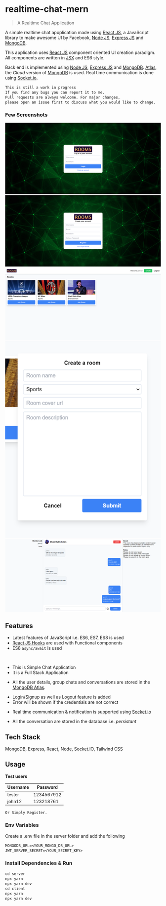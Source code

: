 # realtime-chat-mern

> A Realtime Chat Application

A simple realtime chat apoplication made using [React JS](https://reactjs.org/docs/getting-started.html), a JavaScript library to make awesome UI by Facebook, [Node JS](https://nodejs.org/en/docs), [Express JS](https://expressjs.com/en/api.html) and [MongoDB](https://docs.mongodb.com/).

This application uses [React JS](https://reactjs.org/docs/getting-started.html) component oriented UI creation paradigm. All components are written in [JSX](https://reactjs.org/docs/jsx-in-depth.html) and ES6 style.

Back end is implemented using [Node JS](https://nodejs.org/en/docs), [Express JS](https://expressjs.com/en/api.html) and [MongoDB](https://docs.mongodb.com/). [Atlas](https://www.mongodb.com/cloud/atlas), the _Cloud_ version of [MongoDB](https://docs.mongodb.com/) is used. Real time communication is done using [Socket.io](https://www.npmjs.com/package/socket.io).

```
This is still a work in progress
If you find any bugs you can report it to me.
Pull requests are always welcome. For major changes, 
please open an issue first to discuss what you would like to change.

```

### Few Screenshots

![Login](/screenshots/login.png "Login")
![Register](/screenshots/register.png "Register")
![Homepage](/screenshots/home.png "Homepage")
![Createroom](/screenshots/create.png "Createroom")
![Chatroom](/screenshots/chat.png "Chatroom")

## Features

- Latest features of JavaScript i.e. ES6, ES7, ES8 is used
- [React JS Hooks](https://reactjs.org/docs/hooks-intro.html) are used with Functional components
- ES8 `async/await` is used

<br/>

<ul>
 <li> This is Simple Chat Application </li>
 <li> It is a Full Stack Application </li>
</ul>

- All the user details, group chats and conversations are stored in the [MongoDB Atlas](https://www.mongodb.com/cloud/atlas).

<ul>
 <li>Login/Signup as well as Logout feature is added </li>
 <li>Error will be shown if the credentials are not correct</li>
</ul>

- Real time communication & notification is supported using <a href="https://www.npmjs.com/package/socket.io">Socket.io</a>

<ul>
 <li> All the conversation are stored in the database i.e. <i>persistant</i>
</ul>


## Tech Stack

MongoDB, Express, React, Node, Socket.IO, Tailwind CSS

## Usage

**Test users**

| Username | Password  |
| -------- | --------- |
| tester | 1234567912 |
| john12 | 123218761 |

``` Or Simply Register.  ```


### Env Variables

Create a .env file in the server folder and add the following

```
MONGODB_URL=<YOUR_MONGO_DB_URL>
JWT_SERVER_SECRET=<YOUR_SECRET_KEY>
```

### Install Dependencies & Run

```
cd server
npx yarn
npx yarn dev
cd client
npx yarn
npx yarn dev
```


